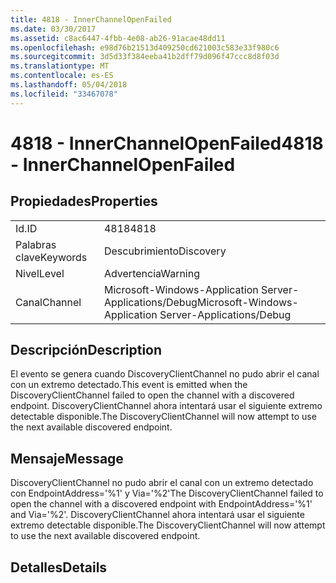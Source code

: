 ```yaml
---
title: 4818 - InnerChannelOpenFailed
ms.date: 03/30/2017
ms.assetid: c8ac6447-4fbb-4e08-ab26-91acae48dd11
ms.openlocfilehash: e98d76b21513d409250cd621003c583e33f980c6
ms.sourcegitcommit: 3d5d33f384eeba41b2dff79d096f47ccc8d8f03d
ms.translationtype: MT
ms.contentlocale: es-ES
ms.lasthandoff: 05/04/2018
ms.locfileid: "33467078"
---
```

# <a name="4818---innerchannelopenfailed"></a><span data-ttu-id="6b45a-102">4818 - InnerChannelOpenFailed</span><span class="sxs-lookup"><span data-stu-id="6b45a-102">4818 - InnerChannelOpenFailed</span></span>
## <a name="properties"></a><span data-ttu-id="6b45a-103">Propiedades</span><span class="sxs-lookup"><span data-stu-id="6b45a-103">Properties</span></span>  
  
|||  
|-|-|  
|<span data-ttu-id="6b45a-104">Id.</span><span class="sxs-lookup"><span data-stu-id="6b45a-104">ID</span></span>|<span data-ttu-id="6b45a-105">4818</span><span class="sxs-lookup"><span data-stu-id="6b45a-105">4818</span></span>|  
|<span data-ttu-id="6b45a-106">Palabras clave</span><span class="sxs-lookup"><span data-stu-id="6b45a-106">Keywords</span></span>|<span data-ttu-id="6b45a-107">Descubrimiento</span><span class="sxs-lookup"><span data-stu-id="6b45a-107">Discovery</span></span>|  
|<span data-ttu-id="6b45a-108">Nivel</span><span class="sxs-lookup"><span data-stu-id="6b45a-108">Level</span></span>|<span data-ttu-id="6b45a-109">Advertencia</span><span class="sxs-lookup"><span data-stu-id="6b45a-109">Warning</span></span>|  
|<span data-ttu-id="6b45a-110">Canal</span><span class="sxs-lookup"><span data-stu-id="6b45a-110">Channel</span></span>|<span data-ttu-id="6b45a-111">Microsoft-Windows-Application Server-Applications/Debug</span><span class="sxs-lookup"><span data-stu-id="6b45a-111">Microsoft-Windows-Application Server-Applications/Debug</span></span>|  
  
## <a name="description"></a><span data-ttu-id="6b45a-112">Descripción</span><span class="sxs-lookup"><span data-stu-id="6b45a-112">Description</span></span>  
 <span data-ttu-id="6b45a-113">El evento se genera cuando DiscoveryClientChannel no pudo abrir el canal con un extremo detectado.</span><span class="sxs-lookup"><span data-stu-id="6b45a-113">This event is emitted when the DiscoveryClientChannel failed to open the channel with a discovered endpoint.</span></span> <span data-ttu-id="6b45a-114">DiscoveryClientChannel ahora intentará usar el siguiente extremo detectable disponible.</span><span class="sxs-lookup"><span data-stu-id="6b45a-114">The DiscoveryClientChannel will now attempt to use the next available discovered endpoint.</span></span>  
  
## <a name="message"></a><span data-ttu-id="6b45a-115">Mensaje</span><span class="sxs-lookup"><span data-stu-id="6b45a-115">Message</span></span>  
 <span data-ttu-id="6b45a-116">DiscoveryClientChannel no pudo abrir el canal con un extremo detectado con EndpointAddress='%1' y Via='%2'</span><span class="sxs-lookup"><span data-stu-id="6b45a-116">The DiscoveryClientChannel failed to open the channel with a discovered endpoint with EndpointAddress='%1' and Via='%2'.</span></span> <span data-ttu-id="6b45a-117">DiscoveryClientChannel ahora intentará usar el siguiente extremo detectable disponible.</span><span class="sxs-lookup"><span data-stu-id="6b45a-117">The DiscoveryClientChannel will now attempt to use the next available discovered endpoint.</span></span>  
  
## <a name="details"></a><span data-ttu-id="6b45a-118">Detalles</span><span class="sxs-lookup"><span data-stu-id="6b45a-118">Details</span></span>
